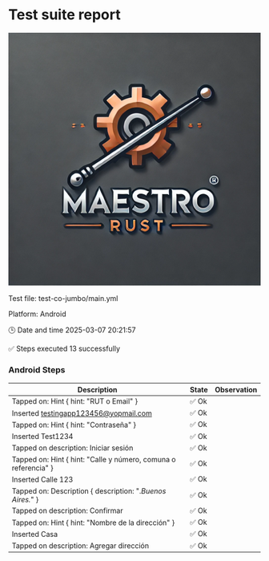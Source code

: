 # Test suite report

![LOGO](./assets/logo.webp)

Test file: test-co-jumbo/main.yml

Platform: Android

🕒 Date and time 2025-03-07 20:21:57

✅ Steps executed 13 successfully

### Android Steps
| Description | State | Observation | 
 |----|----|----|
| Tapped on: Hint { hint: "RUT o Email" } | ✅ Ok |  |
| Inserted testingapp123456@yopmail.com | ✅ Ok |  |
| Tapped on: Hint { hint: "Contraseña" } | ✅ Ok |  |
| Inserted Test1234 | ✅ Ok |  |
| Tapped on description: Iniciar sesión | ✅ Ok | |
| Tapped on: Hint { hint: "Calle y número, comuna o referencia" } | ✅ Ok |  |
| Inserted Calle 123 | ✅ Ok |  |
| Tapped on: Description { description: ".*Buenos Aires.*" } | ✅ Ok |  |
| Tapped on description: Confirmar | ✅ Ok | |
| Tapped on: Hint { hint: "Nombre de la dirección" } | ✅ Ok |  |
| Inserted Casa | ✅ Ok |  |
| Tapped on description: Agregar dirección | ✅ Ok | |
